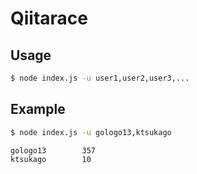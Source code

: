 # Qiitarace

## Usage

```sh
$ node index.js -u user1,user2,user3,...
```

## Example

```sh
$ node index.js -u gologo13,ktsukago

gologo13        357
ktsukago        10
```
